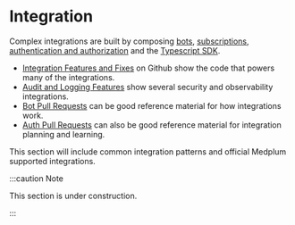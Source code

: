# Integration

Complex integrations are built by composing [bots](/docs/bots/), [subscriptions](/docs/subscriptions/index.md), [authentication and authorization](/docs/auth/index.md) and the [Typescript SDK](/docs/sdk/).

- [Integration Features and Fixes](https://github.com/medplum/medplum/pulls?q=is%3Apr+label%3Aintegration) on Github show the code that powers many of the integrations.
- [Audit and Logging Features](https://github.com/medplum/medplum/pulls?q=is%3Apr+label%3Aaudit-logging+) show several security and observability integrations.
- [Bot Pull Requests](https://github.com/medplum/medplum/pulls?q=is%3Apr+label%3Aaudit-logging+) can be good reference material for how integrations work.
- [Auth Pull Requests](https://github.com/medplum/medplum/pulls?q=is%3Apr+label%3Aauth+) can also be good reference material for integration planning and learning.

This section will include common integration patterns and official Medplum supported integrations.

:::caution Note

This section is under construction.

:::
